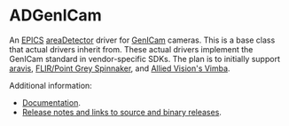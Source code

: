 ADGenICam
===========
An 
[EPICS](http://www.aps.anl.gov/epics)
[areaDetector](https://cars.uchicago.edu/software/epics/areaDetector.html)
driver for
[GenICam](https://www.emva.org/standards-technology/genicam/) cameras.
This is a base class that actual drivers inherit from.  These actual drivers
implement the GenICam standard in vendor-specific SDKs.  The plan is to initially support
[aravis](https://github.com/AravisProject/aravis), 
[FLIR/Point Grey Spinnaker](https://www.ptgrey.com/spinnaker-sdk), and 
[Allied Vision's Vimba](https://www.alliedvision.com/en/products/software.html).

Additional information:
* [Documentation](https://cars.uchicago.edu/software/epics/ADGenICamDoc.html).
* [Release notes and links to source and binary releases](RELEASE.md).
